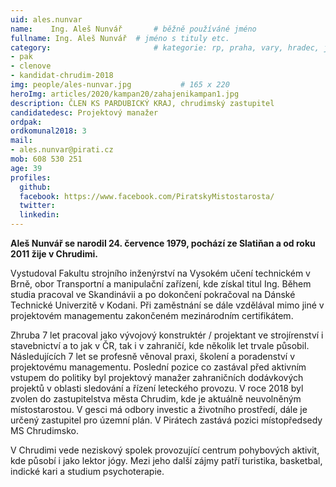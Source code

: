 ```yaml
---
uid: ales.nunvar
name:    Ing. Aleš Nunvář		# běžně používáné jméno
fullname: Ing. Aleš Nunvář	# jméno s tituly etc.
category:                 		# kategorie: rp, praha, vary, hradec, jmk, senat
- pak
- clenove
- kandidat-chrudim-2018
img: people/ales-nunvar.jpg           # 165 x 220
heroImg: articles/2020/kampan20/zahajenikampan1.jpg
description: ČLEN KS PARDUBICKÝ KRAJ, chrudimský zastupitel
candidatedesc: Projektový manažer 
ordpak: 
ordkomunal2018: 3
mail:
- ales.nunvar@pirati.cz
mob: 608 530 251
age: 39
profiles:
  github: 
  facebook: https://www.facebook.com/PiratskyMistostarosta/
  twitter:
  linkedin:
---
```

**Aleš Nunvář se narodil 24. července 1979, pochází ze Slatiňan a od roku 2011 žije v Chrudimi.**


Vystudoval Fakultu strojního inženýrství na Vysokém učení technickém v Brně, obor Transportní a manipulační zařízení, kde získal titul Ing. Během studia pracoval ve Skandinávii a po dokončení pokračoval na Dánské Technické Univerzitě v Kodani. Při zaměstnání se dále vzdělával mimo jiné v projektovém managementu zakončeném mezinárodním certifikátem.


Zhruba 7 let pracoval jako vývojový konstruktér / projektant ve strojírenství i stavebnictví a to jak v ČR, tak i v zahraničí, kde několik let trvale působil. Následujících 7 let se profesně věnoval praxi, školení a poradenství v projektovému managementu. Poslední pozice co zastával před aktivním vstupem do politiky byl projektový manažer zahraničních dodávkových projektů v oblasti sledování a řízení leteckého provozu. V roce 2018 byl zvolen do zastupitelstva města Chrudim, kde je aktuálně neuvolněným místostarostou. V gesci má odbory investic a životního prostředí, dále je určený zastupitel pro územní plán. V Pirátech zastává pozici místopředsedy MS Chrudimsko.


V Chrudimi vede neziskový spolek provozující centrum pohybových aktivit, kde působí i jako lektor jógy. Mezi jeho další zájmy patří turistika, basketbal, indické kari a studium psychoterapie.

